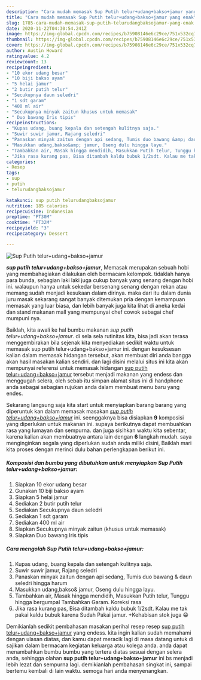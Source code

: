 ```yaml
---
description: "Cara mudah memasak Sup Putih telur+udang+bakso+jamur yang enak"
title: "Cara mudah memasak Sup Putih telur+udang+bakso+jamur yang enak"
slug: 1785-cara-mudah-memasak-sup-putih-telurudangbaksojamur-yang-enak
date: 2020-11-22T04:30:54.241Z
image: https://img-global.cpcdn.com/recipes/b75908146e6c29ce/751x532cq70/sup-putih-telurudangbaksojamur-foto-resep-utama.jpg
thumbnail: https://img-global.cpcdn.com/recipes/b75908146e6c29ce/751x532cq70/sup-putih-telurudangbaksojamur-foto-resep-utama.jpg
cover: https://img-global.cpcdn.com/recipes/b75908146e6c29ce/751x532cq70/sup-putih-telurudangbaksojamur-foto-resep-utama.jpg
author: Austin Howard
ratingvalue: 4.2
reviewcount: 13
recipeingredient:
- "10 ekor udang besar"
- "10 biji bakso ayam"
- "5 helai jamur"
- "2 butir putih telur"
- "Secukupnya daun seledri"
- "1 sdt garam"
- "400 ml air"
- "Secukupnya minyak zaitun khusus untuk memasak"
- " Duo bawang Iris tipis"
recipeinstructions:
- "Kupas udang, buang kepala dan setengah kulitnya saja."
- "Suwir suwir jamur, Rajang seledri"
- "Panaskan minyak zaitun dengan api sedang, Tumis duo bawang &amp; daun seledri hingga harum"
- "Masukkan udang,bakso&amp; jamur, Oseng dulu hingga layu."
- "Tambahkan air, Masak hingga mendidih, Masukkan Putih telur, Tunggu hingga bergumpal Tambahkan Garam. Koreksi rasa"
- "Jika rasa kurang pas, Bisa ditambah kaldu bubuk 1/2sdt. Kalau me tak pakai kaldu bubuk karena Sudah Pakai jamur. +Kehabisan stok juga 😁"
categories:
- Resep
tags:
- sup
- putih
- telurudangbaksojamur

katakunci: sup putih telurudangbaksojamur 
nutrition: 185 calories
recipecuisine: Indonesian
preptime: "PT30M"
cooktime: "PT32M"
recipeyield: "3"
recipecategory: Dessert

---
```



![Sup Putih telur+udang+bakso+jamur](https://img-global.cpcdn.com/recipes/b75908146e6c29ce/751x532cq70/sup-putih-telurudangbaksojamur-foto-resep-utama.jpg)

<b><i>sup putih telur+udang+bakso+jamur</i></b>, Memasak merupakan sebuah hobi yang membahagiakan dilakukan oleh bermacam kelompok. tidaklah hanya para bunda, sebagian laki laki juga cukup banyak yang senang dengan hobi ini. walaupun hanya untuk sekedar bersenang senang dengan rekan atau memang sudah menjadi kesukaan dalam dirinya. maka dari itu dalam dunia juru masak sekarang sangat banyak ditemukan pria dengan kemampuan memasak yang luar biasa, dan lebih banyak juga kita lihat di aneka kedai dan stand makanan mall yang mempunyai chef cowok sebagai chef mumpuni nya.



Baiklah, kita awali ke hal bumbu makanan <i>sup putih telur+udang+bakso+jamur</i>. di sela sela rutinitas kita, bisa jadi akan terasa menggembirakan bila sejenak kita menyediakan sedikit waktu untuk memasak sup putih telur+udang+bakso+jamur ini. dengan kesuksesan kalian dalam memasak hidangan tersebut, akan membuat diri anda bangga akan hasil masakan kalian sendiri. dan lagi disini melalui situs ini kita akan mempunyai referensi untuk memasak hidangan <u>sup putih telur+udang+bakso+jamur</u> tersebut menjadi makanan yang endess dan menggugah selera, oleh sebab itu simpan alamat situs ini di handphone anda sebagai sebagian rujukan anda dalam membuat menu baru yang endes.


Sekarang langsung saja kita start untuk menyiapkan barang barang yang diperuntuk kan dalam memasak masakan <u><i>sup putih telur+udang+bakso+jamur</i></u> ini. seenggaknya bisa disiapkan <b>9</b> komposisi yang diperlukan untuk makanan ini. supaya berikutnya dapat membuahkan rasa yang lumayan dan sempurna. dan juga sisihkan waktu kita sebentar, karena kalian akan membuatnya antara lain dengan <b>6</b> langkah mudah. saya menginginkan segala yang diperlukan sudah anda miliki disini, Baiklah mari kita proses dengan merinci dulu bahan perlengkapan berikut ini.

<!--inarticleads1-->

##### Komposisi dan bumbu yang dibutuhkan untuk menyiapkan Sup Putih telur+udang+bakso+jamur:

1. Siapkan 10 ekor udang besar
1. Gunakan 10 biji bakso ayam
1. Siapkan 5 helai jamur
1. Sediakan 2 butir putih telur
1. Sediakan Secukupnya daun seledri
1. Sediakan 1 sdt garam
1. Sediakan 400 ml air
1. Siapkan Secukupnya minyak zaitun (khusus untuk memasak)
1. Siapkan  Duo bawang Iris tipis




<!--inarticleads2-->

##### Cara mengolah Sup Putih telur+udang+bakso+jamur:

1. Kupas udang, buang kepala dan setengah kulitnya saja.
1. Suwir suwir jamur, Rajang seledri
1. Panaskan minyak zaitun dengan api sedang, Tumis duo bawang &amp; daun seledri hingga harum
1. Masukkan udang,bakso&amp; jamur, Oseng dulu hingga layu.
1. Tambahkan air, Masak hingga mendidih, Masukkan Putih telur, Tunggu hingga bergumpal Tambahkan Garam. Koreksi rasa
1. Jika rasa kurang pas, Bisa ditambah kaldu bubuk 1/2sdt. Kalau me tak pakai kaldu bubuk karena Sudah Pakai jamur. +Kehabisan stok juga 😁




Demikianlah sedikit pembahasan masakan perihal resep resep <u>sup putih telur+udang+bakso+jamur</u> yang endess. kita ingin kalian sudah memahami dengan ulasan diatas, dan kamu dapat meracik lagi di masa datang untuk di sajikan dalam bermacam kegiatan keluarga atau kolega anda. anda dapat menambahkan bumbu bumbu yang tertera diatas sesuai dengan selera anda, sehingga olahan <b>sup putih telur+udang+bakso+jamur</b> ini bs menjadi lebih lezat dan sempurna lagi. demikianlah pembahasan singkat ini, sampai bertemu kembali di lain waktu. semoga hari anda menyenangkan.
